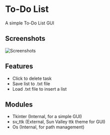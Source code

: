
# To-Do List

A simple To-Do List GUI



## Screenshots

![Screenshots](https://github.com/saleemtoure/python-GUI/blob/main/to-do-list/d.png)

## Features

- Click to delete task
- Save list to .txt file
- Load .txt file to insert a list
## Modules

- Tkinter (Internal, for a simple GUI)
- sv_ttk (External, Sun Valley ttk theme for GUI)
- Os (Internal, for path management)
